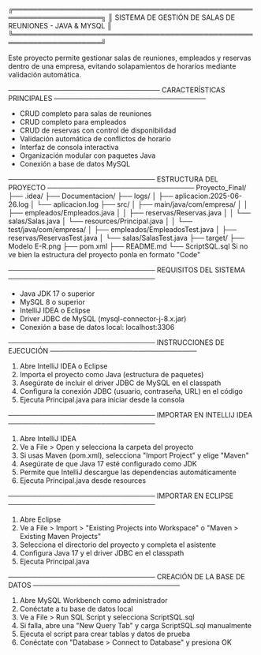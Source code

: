 
╔════════════════════════════════════════════════════════════════════╗
║     SISTEMA DE GESTIÓN DE SALAS DE REUNIONES - JAVA & MYSQL        ║
╚════════════════════════════════════════════════════════════════════╝

Este proyecto permite gestionar salas de reuniones, empleados y reservas 
dentro de una empresa, evitando solapamientos de horarios mediante validación 
automática.

───────────────────────────────
 CARACTERÍSTICAS PRINCIPALES
───────────────────────────────
- CRUD completo para salas de reuniones
- CRUD completo para empleados
- CRUD de reservas con control de disponibilidad
- Validación automática de conflictos de horario
- Interfaz de consola interactiva
- Organización modular con paquetes Java
- Conexión a base de datos MySQL

──────────────────────────────
ESTRUCTURA DEL PROYECTO
──────────────────────────────
Proyecto_Final/
├── .idea/
├── Documentacion/
├── logs/
│   ├── aplicacion.2025-06-26.log
│   └── aplicacion.log
├── src/
│   ├── main/java/com/empresa/
│   │   ├── empleados/Empleados.java
│   │   ├── reservas/Reservas.java
│   │   └── salas/Salas.java
│   └── resources/Principal.java
│
│   └── test/java/com/empresa/
│       ├── empleados/EmpleadosTest.java
│       ├── reservas/ReservasTest.java
│       └── salas/SalasTest.java
├── target/
├── Modelo E-R.png
├── pom.xml
├── README.md
└── ScriptSQL.sql
Si no ve bien la estructura del proyecto ponla en formato "Code"

──────────────────────────────
REQUISITOS DEL SISTEMA
──────────────────────────────
- Java JDK 17 o superior
- MySQL 8 o superior
- IntelliJ IDEA o Eclipse
- Driver JDBC de MySQL (mysql-connector-j-8.x.jar)
- Conexión a base de datos local: localhost:3306

──────────────────────────────
INSTRUCCIONES DE EJECUCIÓN
──────────────────────────────
1. Abre IntelliJ IDEA o Eclipse
2. Importa el proyecto como Java (estructura de paquetes)
3. Asegúrate de incluir el driver JDBC de MySQL en el classpath
4. Configura la conexión JDBC (usuario, contraseña, URL) en el código
5. Ejecuta Principal.java para iniciar desde la consola

──────────────────────────────
IMPORTAR EN INTELLIJ IDEA
──────────────────────────────
1. Abre IntelliJ IDEA
2. Ve a File > Open y selecciona la carpeta del proyecto
3. Si usas Maven (pom.xml), selecciona "Import Project" y elige "Maven"
4. Asegúrate de que Java 17 esté configurado como JDK
5. Permite que IntelliJ descargue las dependencias automáticamente
6. Ejecuta Principal.java desde resources

──────────────────────────────
IMPORTAR EN ECLIPSE
──────────────────────────────
1. Abre Eclipse
2. Ve a File > Import > "Existing Projects into Workspace" o "Maven > Existing Maven Projects"
3. Selecciona el directorio del proyecto y completa el asistente
4. Configura Java 17 y el driver JDBC en el classpath
5. Ejecuta Principal.java

──────────────────────────────
CREACIÓN DE LA BASE DE DATOS
──────────────────────────────
1. Abre MySQL Workbench como administrador
2. Conéctate a tu base de datos local
3. Ve a File > Run SQL Script y selecciona ScriptSQL.sql
4. Si falla, abre una "New Query Tab" y carga ScriptSQL.sql manualmente
5. Ejecuta el script para crear tablas y datos de prueba
6. Conéctate con "Database > Connect to Database" y presiona OK
